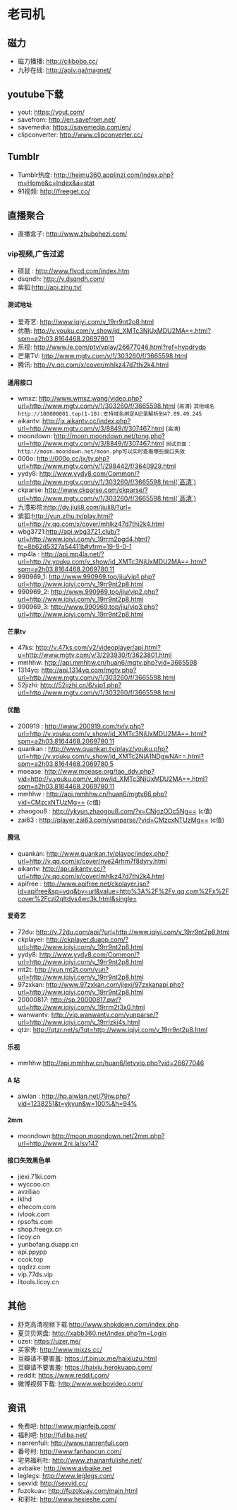 # 老司机


## 磁力
+ 磁力播播: http://cilibobo.cc/
+ 九秒在线: http://apiv.ga/magnet/

## youtube下载
+ yout: https://yout.com/
+ savefrom: http://en.savefrom.net/
+ savemedia: https://savemedia.com/en/
+ clipconverter: http://www.clipconverter.cc/

## Tumblr
+ Tumblr热度: http://heimu360.applinzi.com/index.php?m=Home&c=Index&a=stat
+ 91视频: http://freeget.co/

## 直播聚合
+ 直播盒子: http://www.zhubohezi.com/

### vip视频,广告过滤
+ 硕鼠 : http://www.flvcd.com/index.htm
+ dsqndh: http://v.dsqndh.com/
+ 紫狐:http://api.zihu.tv/

#### 测试地址
+ 爱奇艺: http://www.iqiyi.com/v_19rr9nt2p8.html
+ 优酷: http://v.youku.com/v_show/id_XMTc3NjUxMDU2MA==.html?spm=a2h03.8164468.2069780.11
+ 乐视: http://www.le.com/ptv/vplay/26677046.html?ref=hypdrydp
+ 芒果TV: http://www.mgtv.com/v/1/303260/f/3665598.html
+ 腾讯: http://v.qq.com/x/cover/mhlkz47d7thi2k4.html


#### 通用接口
+ wmxz: http://www.wmxz.wang/video.php?url=http://www.mgtv.com/v/1/303260/f/3665598.html (`高清`)
`其他域名http://100000001.top(1-10):支持域名绑定A记录解析到47.89.49.245`
+ aikantv: http://jx.aikantv.cc/index.php?url=http://www.mgtv.com/v/3/8849/f/307467.html (`高清`)
+ moondown: http://moon.moondown.net/tong.php?url=http://www.mgtv.com/v/3/8849/f/307467.html
`测试页面：http://moon.moondown.net/moon.php可以实时查看哪些接口失效`
+ 000o: http://000o.cc/jx/ty.php?url=http://www.mgtv.com/v/1/298442/f/3640929.html
+ yydy8: http://www.yydy8.com/Common/?url=http://www.mgtv.com/v/1/303260/f/3665598.html(`高清`)
+ ckparse: http://www.ckparse.com/ckparse/?url=http://www.mgtv.com/v/1/303260/f/3665598.html(`高清`)
+ 九澧影院:http://dy.jiuli8.com/jiuli8/?url=
+ 紫狐:http://yun.zihu.tv/play.html?url=http://v.qq.com/x/cover/mhlkz47d7thi2k4.html
+ wbg3721:http://api.wbg3721.club/?url=http://www.iqiyi.com/v_19rrm2pgd4.html?fc=8b62d5327a54411b#vfrm=19-9-0-1
+ mp4la : http://api.mp4la.net/?url=http://v.youku.com/v_show/id_XMTc3NjUxMDU2MA==.html?spm=a2h03.8164468.2069780.11
+ 990969_1: http://www.990969.top/jiu/vip1.php?url=http://www.iqiyi.com/v_19rr9nt2p8.html
+ 990969_2: http://www.990969.top/jiu/vip2.php?url=http://www.iqiyi.com/v_19rr9nt2p8.html
+ 990969_3: http://www.990969.top/jiu/vip3.php?url=http://www.iqiyi.com/v_19rr9nt2p8.html

#### 芒果tv
+ 47ks: http://v.47ks.com/v2/videoplayer/api.html?u=http://www.mgtv.com/v/3/293930/f/3623801.html
+ mmhhw: http://api.mmhhw.cn/huan6/mgtv.php?vid=3665598
+ 1314yq: http://api.1314yq.com/mgtv.php?url=http://www.mgtv.com/v/1/303260/f/3665598.html
+ 52jizhi: http://52jizhi.cn/6/vip1.php?url=http://www.mgtv.com/v/1/303260/f/3665598.html

#### 优酷
+ 200919 :  http://www.200919.com/tv/v.php?url=http://v.youku.com/v_show/id_XMTc3NjUxMDU2MA==.html?spm=a2h03.8164468.2069780.11
+ quankan : http://www.quankan.tv/playz/youku.php?url=http://v.youku.com/v_show/id_XMTc2NjA1NDgwNA==.html?spm=a2h03.8164468.2069780.5
+ moease: http://www.moease.org/tao_ddv.php?vid=http://v.youku.com/v_show/id_XMTc3NjUxMDU2MA==.html?spm=a2h03.8164468.2069780.11
+ mmhhw : http://api.mmhhw.cn/huan6/mgtv66.php?vid=CMzcxNTUzMg== (c值)
+ zhaogou8 : http://ykyun.zhaogou8.com/?v=CNjgzODc5Ng== (c值)
+ zai63 : http://player.zai63.com/yunparse/?vid=CMzcxNTUzMg== (c值)

#### 腾讯
+ quankan: http://www.quankan.tv/playpc/index.php?url=http://v.qq.com/x/cover/nye24rhm7f8dyry.html
+ aikantv: http://api.aikantv.cc/?url=http://v.qq.com/x/cover/mhlkz47d7thi2k4.html
+ apifree : http://www.apifree.net/ckplayer.jsp?id=apifree&sp=vqq&by=url&value=http%3A%2F%2Fv.qq.com%2Fx%2Fcover%2Fczi2qltdys4wc3k.html&single=

#### 爱奇艺
+ 72du: http://v.72du.com/api/?url=http://www.iqiyi.com/v_19rr9nt2p8.html
+ ckplayer: http://ckplayer.duapp.com/?url=http://www.iqiyi.com/v_19rr9nt2p8.html
+ yydy8: http://www.yydy8.com/Common/?url=http://www.iqiyi.com/v_19rr9nt2p8.html
+ mt2t: http://yun.mt2t.com/yun?url=http://www.iqiyi.com/v_19rr9nt2p8.html
+ 97zxkan: http://www.97zxkan.com/jiexi/97zxkanapi.php?url=http://www.iqiyi.com/v_19rr9nt2p8.html
+ 20000817: http://sp.20000817.pw/?url=http://www.iqiyi.com/v_19rrm2t3x0.html
+ wanwantv: http://vip.wanwantv.com/yunparse/?url=http://www.iqiyi.com/v_19rrlzki4s.html
+ qtzr: http://qtzr.net/s/?qt=http://www.iqiyi.com/v_19rr9nt2p8.html


#### 乐视
+ mmhhw:http://api.mmhhw.cn/huan6/letvvip.php?vid=26677046

#### A 站
+ aiwlan : http://hp.aiwlan.net/79iw.php?vid=1238251&t=ykyun&w=100%&h=94%

#### 2mm
+ moondown:http://moon.moondown.net/2mm.php?url=http://www.2ni.la/sy147

#### 接口失效黑色单
+ jiexi.71ki.com
+ wyccoo.cn
+ avziliao
+ lklhd
+ ehecom.com
+ ivlook.com
+ rpsofts.com
+ shop.freegx.cn
+ licoy.cn
+ yunbofang.duapp.cn
+ api.ppypp
+ ccok.top
+ qqdzz.com
+ vip.77ds.vip
+ litools.licoy.cn

## 其他
+ 舒克高清视频下载:http://www.shokdown.com/index.php
+ 夏贝贝网盘: http://xabb360.net/index.php?m=Login
+ uzer: https://uzer.me/
+ 买家秀: http://www.mjxzs.cc/
+ 豆瓣请不要害羞: https://f.binux.me/haixiuzu.html
+ 豆瓣请不要害羞: https://haixiu.herokuapp.com/
+ reddit: https://www.reddit.com/
+ 微博视频下载: http://www.weibovideo.com/

## 资讯
+ 免费吧: http://www.mianfeib.com/
+ 福利吧: http://fuliba.net/
+ nanrenfuli: http://www.nanrenfuli.com
+ 番号村: http://www.fanhaocun.com/
+ 宅男福利社: http://www.zhainanfulishe.net/
+ avbaike: http://www.avbaike.net
+ leglegs: http://www.leglegs.com/
+ sexvid: http://sexvid.cc/
+ fuzokuav: http://fuzokuav.com/main.html
+ 和邪社: http://www.hexieshe.com/
